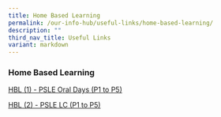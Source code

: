 ```yaml
---
title: Home Based Learning
permalink: /our-info-hub/useful-links/home-based-learning/
description: ""
third_nav_title: Useful Links
variant: markdown
---
```

### Home Based Learning

[HBL (1) - PSLE Oral Days (P1 to P5)](https://drive.google.com/drive/u/0/folders/1IXrwU1oYtXwEVX_mzbegeJIWZnMlU0qF)

[HBL (2) - PSLE LC (P1 to P5)](https://drive.google.com/drive/folders/1xVJgSjT0L8vJH_nKB1J0Go7x42f55qkm)